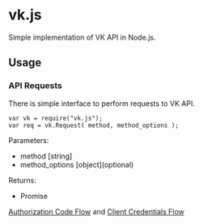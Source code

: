 # vk.js
Simple implementation of VK API in Node.js. 

## Usage

### API Requests

There is simple interface to perform requests to VK API. 

    var vk = require("vk.js");
    var req = vk.Request( method, method_options );
    
Parameters:
 + method \[string\] 
 + method_options \[object\]\(optional\)

Returns:
 + Promise
  

[Authorization Code Flow](https://new.vk.com/dev/authcode_flow_user) and [Client Credentials Flow](https://new.vk.com/dev/client_cred_flow)  
